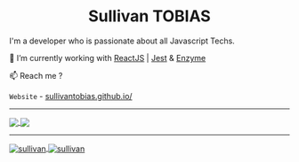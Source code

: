<h1 align="center"> Sullivan TOBIAS </h1>

I'm a developer who is passionate about all Javascript Techs. 

🔭 I’m currently working with [ReactJS](https://reactjs.org/) | [Jest](https://jestjs.io/) & [Enzyme](https://enzymejs.github.io/enzyme/)

📫 Reach me ?

`Website` - [sullivantobias.github.io/](https://sullivantobias.github.io/)

---

<div>
  <a href="https://github.com/sullivantobias/sullivantobias.github.io">
    <img align="center" src="https://github-readme-stats.vercel.app/api/pin/?username=sullivantobias&repo=sullivantobias.github.io" />
  </a>
  <a href="https://github.com/sullivantobias/weather-app">
    <img align="center" src="https://github-readme-stats.vercel.app/api/pin/?username=sullivantobias&repo=weather-app" />
  </a>
</div>

---

<div>
  <a href="https://github.com/sullivantobias">
    <img align="center" src="https://github-readme-stats.vercel.app/api?username=sullivantobias&show_icons=true" alt=sullivan />
  </a>
  <a href="https://github.com/sullivantobias">
    <img align="center" src="https://github-readme-stats.vercel.app/api/top-langs/?username=sullivantobias&layout=compact" alt=sullivan />
  </a>
</div>


